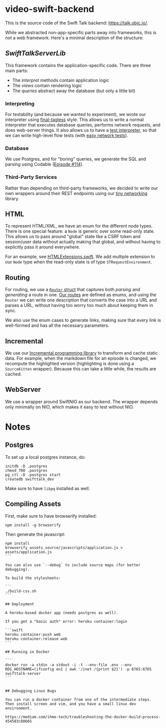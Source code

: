 # video-swift-backend

This is the source code of the Swift Talk backend: https://talk.objc.io/.

While we abstracted non-app-specific parts away into frameworks, this is not a web framework. Here's a minimal description of the structure:

## *SwiftTalkServerLib*

This framework contains the application-specific code. There are three main parts:

- The *interpret* methods contain application logic
- The *views* contain rendering logic
- The *queries* abstract away the database (but only a little bit)

### Interpreting

For testability (and because we wanted to experiment), we wrote our interpreter using [final-tagless](https://talk.objc.io/episodes/S01E89-extensible-libraries-2-protocol-composition) style. This allows us to write a normal interpreter that executes database queries, performs network requests, and does web-server things. It also allows us to have a [test interpreter](https://github.com/objcio/video-swift-backend/blob/master/Tests/swifttalkTests/TestHelpers.swift), so that we can write high-level flow tests (with [easy network tests](https://talk.objc.io/episodes/S01E137-testing-networking-code)).

### Database

We use Postgres, and for "boring" queries, we generate the SQL and parsing using Codable ([Episode #114](https://talk.objc.io/episodes/S01E114-reflection-with-mirror-and-decodable)).

### Third-Party Services

Rather than depending on third-party frameworks, we decided to write our own wrappers around their REST endpoints using our [tiny networking](https://talk.objc.io/episodes/S01E133-tiny-networking-library-revisited) library.

## HTML

To represent HTML/XML, we have an enum for the different node types. There is one special feature: a `Node` is generic over some read-only state. This allows us to pass around "global" state like a CSRF token and session/user data without actually making that global, and without having to explicitly pass it around everywhere.


For an example, see [HTMLExtensions.swift](https://github.com/objcio/video-swift-backend/blob/master/Sources/SwiftTalkServerLib/Views/HTMLExtensions.swift). We add multiple extension to our `Node` type when the read-only state is of type `STRequestEnvironment`.

## Routing

For routing, we use a [`Router` struct](https://github.com/objcio/video-swift-backend/blob/master/Sources/Routing/Routing.swift#L49) that captures both *parsing* and *generating* a route in one. [Our routes](https://github.com/objcio/video-swift-backend/blob/master/Sources/SwiftTalkServerLib/Routes.swift#L13) are defined as enums, and using the `Router` we can write one description that converts the case into a URL and parses a URL, without having too worry too much about keeping them in sync.

We also use the enum cases to generate links, making sure that every link is well-formed and has all the necessary parameters. 

## Incremental

We use our [Incremental programming library](https://talk.objc.io/collections/incremental-programming) to transform and cache static data. For example, when the markdown file for an episode is changed, we recompute the highlighted version (highlighting is done using a `SourceKitten` wrapper). Because this can take a little while, the results are cached.

## WebServer

We use a wrapper around SwiftNIO as our backend. The wrapper depends only minimally on NIO, which makes it easy to test without NIO.

# Notes

## Postgres

To set up a local postgres instance, do:

```
initdb -D .postgres
chmod 700 .postgres
pg_ctl -D .postgres start
createdb swifttalk_dev
```

Make sure to have `libpq` installed as well.

## Compiling Assets

First, make sure to have browserify installed:

```
npm install -g browserify
```

Then generate the javascript:

````
npm install
browserify assets_source/javascripts/application.js > assets/application.js
```

You can also use `--debug` to include source maps (for better debugging).

To build the stylesheets:

```
./build-css.sh
```

## Deployment

A heroku-based docker app (needs postgres as well).

If you get a "basic auth" error: heroku container:login

```swift
heroku container:push web
heroku container:release web
```

## Running in Docker

```
docker run -a stdin -a stdout -i -t --env-file .env --env RDS_HOSTNAME=(ifconfig en1 | awk '/inet /{print $2}') -p 8765:8765 swifttalk-server
```


## Debugging Linux Bugs

You can run a docker container from one of the intermediate steps. Then install screen and vim, and you have a small linux dev environment.

https://medium.com/ihme-tech/troubleshooting-the-docker-build-process-454583c80665
